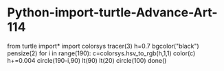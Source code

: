 # Python-import-turtle-Advance-Art-114
from turtle import*
import colorsys
tracer(3)
h=0.7
bgcolor("black")
pensize(2)
for i in range(190):
    c=colorsys.hsv_to_rgb(h,1,1)
    color(c)
    h+=0.004
    circle(190-i,90)
    lt(90)
    lt(20)
    circle(100)
done()    
